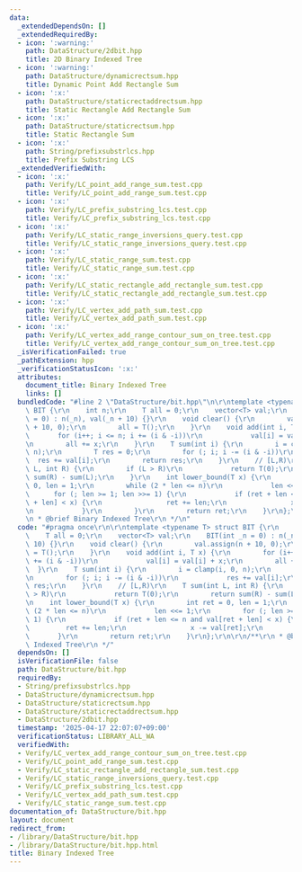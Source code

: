 ```yaml
---
data:
  _extendedDependsOn: []
  _extendedRequiredBy:
  - icon: ':warning:'
    path: DataStructure/2dbit.hpp
    title: 2D Binary Indexed Tree
  - icon: ':warning:'
    path: DataStructure/dynamicrectsum.hpp
    title: Dynamic Point Add Rectangle Sum
  - icon: ':x:'
    path: DataStructure/staticrectaddrectsum.hpp
    title: Static Rectangle Add Rectangle Sum
  - icon: ':x:'
    path: DataStructure/staticrectsum.hpp
    title: Static Rectangle Sum
  - icon: ':x:'
    path: String/prefixsubstrlcs.hpp
    title: Prefix Substring LCS
  _extendedVerifiedWith:
  - icon: ':x:'
    path: Verify/LC_point_add_range_sum.test.cpp
    title: Verify/LC_point_add_range_sum.test.cpp
  - icon: ':x:'
    path: Verify/LC_prefix_substring_lcs.test.cpp
    title: Verify/LC_prefix_substring_lcs.test.cpp
  - icon: ':x:'
    path: Verify/LC_static_range_inversions_query.test.cpp
    title: Verify/LC_static_range_inversions_query.test.cpp
  - icon: ':x:'
    path: Verify/LC_static_range_sum.test.cpp
    title: Verify/LC_static_range_sum.test.cpp
  - icon: ':x:'
    path: Verify/LC_static_rectangle_add_rectangle_sum.test.cpp
    title: Verify/LC_static_rectangle_add_rectangle_sum.test.cpp
  - icon: ':x:'
    path: Verify/LC_vertex_add_path_sum.test.cpp
    title: Verify/LC_vertex_add_path_sum.test.cpp
  - icon: ':x:'
    path: Verify/LC_vertex_add_range_contour_sum_on_tree.test.cpp
    title: Verify/LC_vertex_add_range_contour_sum_on_tree.test.cpp
  _isVerificationFailed: true
  _pathExtension: hpp
  _verificationStatusIcon: ':x:'
  attributes:
    document_title: Binary Indexed Tree
    links: []
  bundledCode: "#line 2 \"DataStructure/bit.hpp\"\n\r\ntemplate <typename T> struct\
    \ BIT {\r\n    int n;\r\n    T all = 0;\r\n    vector<T> val;\r\n    BIT(int _n\
    \ = 0) : n(_n), val(_n + 10) {}\r\n    void clear() {\r\n        val.assign(n\
    \ + 10, 0);\r\n        all = T();\r\n    }\r\n    void add(int i, T x) {\r\n \
    \       for (i++; i <= n; i += (i & -i))\r\n            val[i] = val[i] + x;\r\
    \n        all += x;\r\n    }\r\n    T sum(int i) {\r\n        i = clamp(i, 0,\
    \ n);\r\n        T res = 0;\r\n        for (; i; i -= (i & -i))\r\n          \
    \  res += val[i];\r\n        return res;\r\n    }\r\n    // [L,R)\r\n    T sum(int\
    \ L, int R) {\r\n        if (L > R)\r\n            return T(0);\r\n        return\
    \ sum(R) - sum(L);\r\n    }\r\n    int lower_bound(T x) {\r\n        int ret =\
    \ 0, len = 1;\r\n        while (2 * len <= n)\r\n            len <<= 1;\r\n  \
    \      for (; len >= 1; len >>= 1) {\r\n            if (ret + len <= n and val[ret\
    \ + len] < x) {\r\n                ret += len;\r\n                x -= val[ret];\r\
    \n            }\r\n        }\r\n        return ret;\r\n    }\r\n};\r\n\r\n/**\r\
    \n * @brief Binary Indexed Tree\r\n */\n"
  code: "#pragma once\r\n\r\ntemplate <typename T> struct BIT {\r\n    int n;\r\n\
    \    T all = 0;\r\n    vector<T> val;\r\n    BIT(int _n = 0) : n(_n), val(_n +\
    \ 10) {}\r\n    void clear() {\r\n        val.assign(n + 10, 0);\r\n        all\
    \ = T();\r\n    }\r\n    void add(int i, T x) {\r\n        for (i++; i <= n; i\
    \ += (i & -i))\r\n            val[i] = val[i] + x;\r\n        all += x;\r\n  \
    \  }\r\n    T sum(int i) {\r\n        i = clamp(i, 0, n);\r\n        T res = 0;\r\
    \n        for (; i; i -= (i & -i))\r\n            res += val[i];\r\n        return\
    \ res;\r\n    }\r\n    // [L,R)\r\n    T sum(int L, int R) {\r\n        if (L\
    \ > R)\r\n            return T(0);\r\n        return sum(R) - sum(L);\r\n    }\r\
    \n    int lower_bound(T x) {\r\n        int ret = 0, len = 1;\r\n        while\
    \ (2 * len <= n)\r\n            len <<= 1;\r\n        for (; len >= 1; len >>=\
    \ 1) {\r\n            if (ret + len <= n and val[ret + len] < x) {\r\n       \
    \         ret += len;\r\n                x -= val[ret];\r\n            }\r\n \
    \       }\r\n        return ret;\r\n    }\r\n};\r\n\r\n/**\r\n * @brief Binary\
    \ Indexed Tree\r\n */"
  dependsOn: []
  isVerificationFile: false
  path: DataStructure/bit.hpp
  requiredBy:
  - String/prefixsubstrlcs.hpp
  - DataStructure/dynamicrectsum.hpp
  - DataStructure/staticrectsum.hpp
  - DataStructure/staticrectaddrectsum.hpp
  - DataStructure/2dbit.hpp
  timestamp: '2025-04-17 22:07:07+09:00'
  verificationStatus: LIBRARY_ALL_WA
  verifiedWith:
  - Verify/LC_vertex_add_range_contour_sum_on_tree.test.cpp
  - Verify/LC_point_add_range_sum.test.cpp
  - Verify/LC_static_rectangle_add_rectangle_sum.test.cpp
  - Verify/LC_static_range_inversions_query.test.cpp
  - Verify/LC_prefix_substring_lcs.test.cpp
  - Verify/LC_vertex_add_path_sum.test.cpp
  - Verify/LC_static_range_sum.test.cpp
documentation_of: DataStructure/bit.hpp
layout: document
redirect_from:
- /library/DataStructure/bit.hpp
- /library/DataStructure/bit.hpp.html
title: Binary Indexed Tree
---
```

